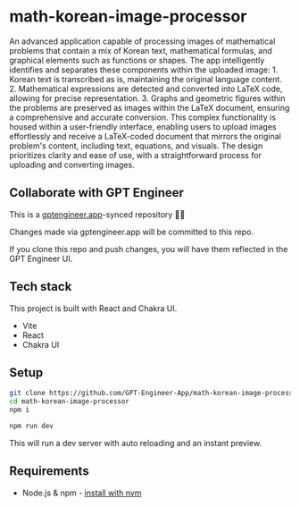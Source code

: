 # math-korean-image-processor

An advanced application capable of processing images of mathematical problems that contain a mix of Korean text, mathematical formulas, and graphical elements such as functions or shapes. The app intelligently identifies and separates these components within the uploaded image: 1. Korean text is transcribed as is, maintaining the original language content. 2. Mathematical expressions are detected and converted into LaTeX code, allowing for precise representation. 3. Graphs and geometric figures within the problems are preserved as images within the LaTeX document, ensuring a comprehensive and accurate conversion. This complex functionality is housed within a user-friendly interface, enabling users to upload images effortlessly and receive a LaTeX-coded document that mirrors the original problem's content, including text, equations, and visuals. The design prioritizes clarity and ease of use, with a straightforward process for uploading and converting images.

## Collaborate with GPT Engineer

This is a [gptengineer.app](https://gptengineer.app)-synced repository 🌟🤖

Changes made via gptengineer.app will be committed to this repo.

If you clone this repo and push changes, you will have them reflected in the GPT Engineer UI.

## Tech stack

This project is built with React and Chakra UI.

- Vite
- React
- Chakra UI

## Setup

```sh
git clone https://github.com/GPT-Engineer-App/math-korean-image-processor.git
cd math-korean-image-processor
npm i
```

```sh
npm run dev
```

This will run a dev server with auto reloading and an instant preview.

## Requirements

- Node.js & npm - [install with nvm](https://github.com/nvm-sh/nvm#installing-and-updating)
